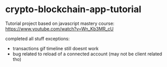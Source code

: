 # crypto-blockchain-app-tutorial

Tutorial project based on javascript mastery course: https://www.youtube.com/watch?v=Wn_Kb3MR_cU

completed all stuff
exceptions:
- transactions gif timeline still doesnt work
- bug related to reload of a connected account (may not be client related tho)
